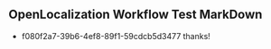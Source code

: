 ## OpenLocalization Workflow Test MarkDown
* f080f2a7-39b6-4ef8-89f1-59cdcb5d3477 thanks!

<!--HONumber=Sep16_HO1-->


